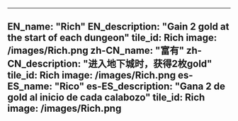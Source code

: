 ---

EN_name: "Rich"
EN_description: "Gain 2 gold at the start of each dungeon"
tile_id: Rich
image: /images/Rich.png
zh-CN_name: "富有"
zh-CN_description: "进入地下城时，获得2枚gold"
tile_id: Rich
image: /images/Rich.png
es-ES_name: "Rico"
es-ES_description: "Gana 2 de gold al inicio de cada calabozo"
tile_id: Rich
image: /images/Rich.png
---